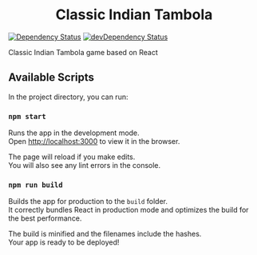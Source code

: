 <h1 align="center">
    Classic Indian Tambola
</h1>

[![Dependency Status](https://img.shields.io/david/alik0211/pokedex.svg?label=deps&style=flat-square)](https://david-dm.org/alik0211/pokedex)
[![devDependency Status](https://img.shields.io/david/dev/alik0211/pokedex.svg?label=devDeps&style=flat-square)](https://david-dm.org/alik0211/pokedex?type=dev)

Classic Indian Tambola game based on React

## Available Scripts

In the project directory, you can run:

### `npm start`

Runs the app in the development mode.<br>
Open [http://localhost:3000](http://localhost:3000) to view it in the browser.

The page will reload if you make edits.<br>
You will also see any lint errors in the console.

### `npm run build`

Builds the app for production to the `build` folder.<br>
It correctly bundles React in production mode and optimizes the build for the best performance.

The build is minified and the filenames include the hashes.<br>
Your app is ready to be deployed!